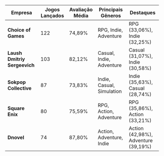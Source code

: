 

| Empresa                      | Jogos Lançados | Avaliação Média | Principais Gêneros        | Destaques                           |
| ---------------------------- | -------------- | --------------- | ------------------------- | ----------------------------------- |
| **Choice of Games**          | 122            | 74,89%          | RPG, Indie, Adventure     | RPG (33,06%), Indie (32,25%)        |
| **Laush Dmitriy Sergeevich** | 103            | 82,12%          | Casual, Indie, Adventure  | Casual (31,07%), Indie (30,58%)     |
| **Sokpop Collective**        | 87             | 73,83%          | Indie, Casual, Simulation | Indie (35,63%), Casual (28,74%)     |
| **Square Enix**              | 80             | 75,59%          | RPG, Action, Adventure    | RPG (35,86%), Action (33,21%)       |
| **Dnovel**                   | 74             | 87,80%          | Action, Adventure, Indie  | Action (42,98%), Adventure (39,19%) |









